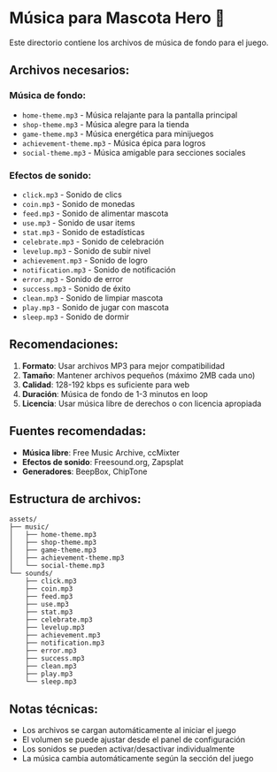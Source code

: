 # Música para Mascota Hero 🎵

Este directorio contiene los archivos de música de fondo para el juego.

## Archivos necesarios:

### Música de fondo:
- `home-theme.mp3` - Música relajante para la pantalla principal
- `shop-theme.mp3` - Música alegre para la tienda
- `game-theme.mp3` - Música energética para minijuegos
- `achievement-theme.mp3` - Música épica para logros
- `social-theme.mp3` - Música amigable para secciones sociales

### Efectos de sonido:
- `click.mp3` - Sonido de clics
- `coin.mp3` - Sonido de monedas
- `feed.mp3` - Sonido de alimentar mascota
- `use.mp3` - Sonido de usar items
- `stat.mp3` - Sonido de estadísticas
- `celebrate.mp3` - Sonido de celebración
- `levelup.mp3` - Sonido de subir nivel
- `achievement.mp3` - Sonido de logro
- `notification.mp3` - Sonido de notificación
- `error.mp3` - Sonido de error
- `success.mp3` - Sonido de éxito
- `clean.mp3` - Sonido de limpiar mascota
- `play.mp3` - Sonido de jugar con mascota
- `sleep.mp3` - Sonido de dormir

## Recomendaciones:

1. **Formato**: Usar archivos MP3 para mejor compatibilidad
2. **Tamaño**: Mantener archivos pequeños (máximo 2MB cada uno)
3. **Calidad**: 128-192 kbps es suficiente para web
4. **Duración**: Música de fondo de 1-3 minutos en loop
5. **Licencia**: Usar música libre de derechos o con licencia apropiada

## Fuentes recomendadas:

- **Música libre**: Free Music Archive, ccMixter
- **Efectos de sonido**: Freesound.org, Zapsplat
- **Generadores**: BeepBox, ChipTone

## Estructura de archivos:

```
assets/
├── music/
│   ├── home-theme.mp3
│   ├── shop-theme.mp3
│   ├── game-theme.mp3
│   ├── achievement-theme.mp3
│   └── social-theme.mp3
└── sounds/
    ├── click.mp3
    ├── coin.mp3
    ├── feed.mp3
    ├── use.mp3
    ├── stat.mp3
    ├── celebrate.mp3
    ├── levelup.mp3
    ├── achievement.mp3
    ├── notification.mp3
    ├── error.mp3
    ├── success.mp3
    ├── clean.mp3
    ├── play.mp3
    └── sleep.mp3
```

## Notas técnicas:

- Los archivos se cargan automáticamente al iniciar el juego
- El volumen se puede ajustar desde el panel de configuración
- Los sonidos se pueden activar/desactivar individualmente
- La música cambia automáticamente según la sección del juego 